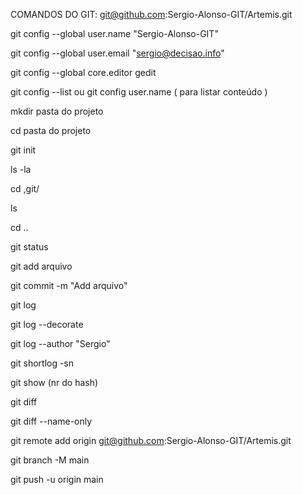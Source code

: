 COMANDOS DO GIT:   git@github.com:Sergio-Alonso-GIT/Artemis.git


git config --global user.name "Sergio-Alonso-GIT"

git config --global user.email "sergio@decisao.info"

git config --global core.editor gedit

git config --list   ou   git config user.name ( para listar conteúdo )

mkdir pasta do projeto

cd pasta do projeto

git init

ls -la

cd ,git/

ls

cd ..

git status

git add arquivo

git commit -m "Add arquivo"

git log

git log --decorate

git log --author "Sergio"

git shortlog -sn

git show (nr do hash)

git diff

git diff --name-only

git remote add origin git@github.com:Sergio-Alonso-GIT/Artemis.git

git branch -M main

git push -u origin main



